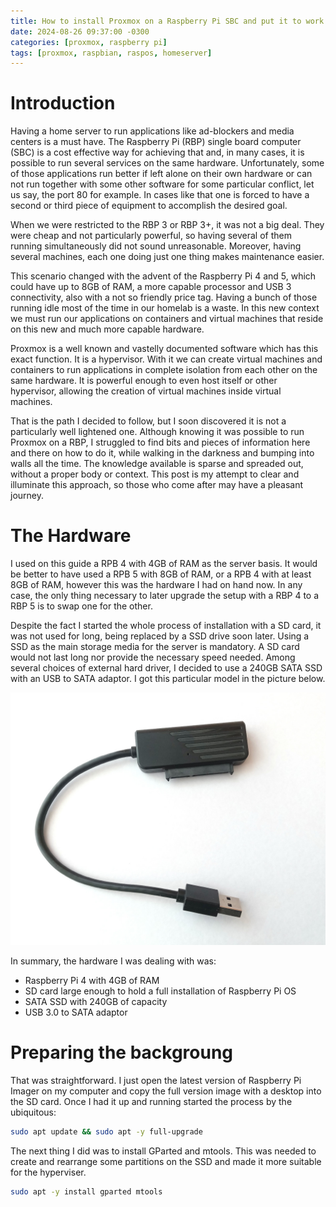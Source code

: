 ```yaml
---
title: How to install Proxmox on a Raspberry Pi SBC and put it to work
date: 2024-08-26 09:37:00 -0300
categories: [proxmox, raspberry pi]
tags: [proxmox, raspbian, raspos, homeserver]
---
```


# Introduction

Having a home server to run applications like ad-blockers and media centers is a must have. The Raspberry Pi (RBP) single board computer (SBC) is a cost effective way for achieving that and, in many cases, it is possible to run several services on the same hardware.  Unfortunately, some of those applications run better if left alone on their own hardware or can not run together with some other software for some particular conflict, let us say, the port 80 for example. In cases like that one is forced to have a second or third piece of equipment to accomplish the desired goal.

When we were restricted to the RBP 3 or RBP 3+, it was not a big deal. They were cheap and not particularly powerful, so having several of them running simultaneously did not sound unreasonable. Moreover, having several machines, each one doing just one thing makes maintenance easier. 

This scenario changed with the advent of the Raspberry Pi 4 and 5, which could have up to 8GB of RAM, a more capable processor and USB 3 connectivity, also with a not so friendly price tag. Having a bunch of those running idle most of the time in our homelab is a waste. In this new context we must run our applications on containers and virtual machines that reside on this new and much more capable hardware. 

Proxmox is a well known and vastelly documented software which has this exact function. It is a hypervisor. With it we can create virtual machines and containers to run applications in complete isolation from each other on the same hardware. It is powerful enough to even host itself or other hypervisor, allowing the creation of virtual machines inside virtual machines.

That is the path I decided to follow, but I soon discovered it is not a particularly well lightened one. Although knowing it was possible to run Proxmox on a RBP, I struggled to find bits and pieces of information here and there on how to do it, while walking in the darkness and bumping into walls all the time. The knowledge available is sparse and spreaded out, without a proper body or context. This post is my attempt to clear and illuminate this approach, so those who come after may have a pleasant journey.

# The Hardware

I used on this guide a RPB 4 with 4GB of RAM as the server basis. It would be better to have used a RPB 5 with 8GB of RAM, or a RPB 4 with at least 8GB of RAM, however this was the hardware I had on hand now. In any case, the only thing necessary to later upgrade the setup with a RBP 4 to a RBP 5 is to swap one for the other.

Despite the fact I started the whole process of installation with a SD card, it was not used for long, being replaced by a SSD drive soon later. Using a SSD as the main storage media for the server is mandatory. A SD card would not last long nor provide the necessary speed needed. Among several choices of external hard driver, I decided to use a 240GB SATA SSD with an USB to SATA adaptor. I got this particular model in the picture below.

![Sata to USB adaptor](/assets/images/ProxmoxInstalationOnRaspberryPi/SataToUsbCable.jpg)

In summary, the hardware I was dealing with was:
* Raspberry Pi 4 with 4GB of RAM
* SD card large enough to hold a full installation of Raspberry Pi OS
* SATA SSD with 240GB of capacity
* USB 3.0 to SATA adaptor

# Preparing the backgroung

That was straightforward. I just open the latest version of Raspberry Pi Imager on my computer and copy the full version image with a desktop into the SD card. Once I had it up and running started the process by the ubiquitous:

```bash
sudo apt update && sudo apt -y full-upgrade
```
The next thing I did was to install GParted and mtools. This was needed to create and rearrange some partitions on the SSD and made it more suitable for the hyperviser.

```bash
sudo apt -y install gparted mtools
```

